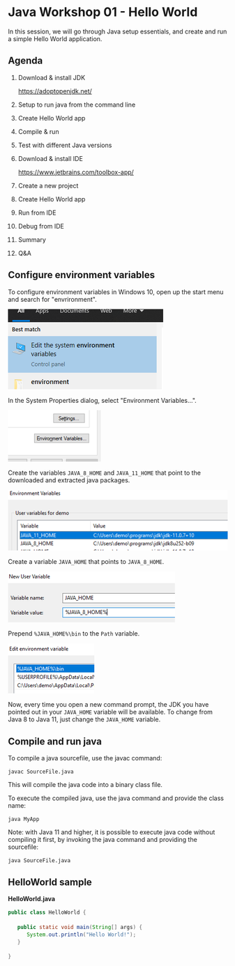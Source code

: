 # Java Workshop 01 - Hello World

In this session, we will go through Java setup essentials, and create and run a simple Hello World application.

## Agenda

1. Download & install JDK

   https://adoptopenjdk.net/

2. Setup to run java from the command line
3. Create Hello World app
4. Compile & run
5. Test with different Java versions
6. Download & install IDE

   https://www.jetbrains.com/toolbox-app/

7. Create a new project
8. Create Hello World app
9. Run from IDE
10. Debug from IDE
11. Summary
12. Q&A

## Configure environment variables

To configure environment variables in Windows 10, open up the start menu and search for "envrironment".

![](img/01.png)

In the System Properties dialog, select "Environment Variables...".

![](img/02.png)

Create the variables `JAVA_8_HOME` and `JAVA_11_HOME` that point to the downloaded and extracted java packages.

![](img/03.png)

Create a variable `JAVA_HOME` that points to `JAVA_8_HOME`.

![](img/04.png)

Prepend `%JAVA_HOME%\bin` to the `Path` variable.

![](img/05.png)

Now, every time you open a new command prompt, the JDK you have pointed out in your `JAVA_HOME` variable will be available. To change from Java 8 to Java 11, just change the `JAVA_HOME` variable.

## Compile and run java

To compile a java sourcefile, use the javac command:

```
javac SourceFile.java
```

This will compile the java code into a binary class file.

To execute the compiled java, use the java command and provide the class name:

```
java MyApp
```

Note: with Java 11 and higher, it is possible to execute java code without compiling it first, by invoking the java command and providing the sourcefile:

```
java SourceFile.java
```

## HelloWorld sample

**HelloWorld.java**

```java
public class HelloWorld {

   public static void main(String[] args) {
      System.out.println("Hello World!");
   }

}
```